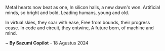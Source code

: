 Metal hearts now beat as one,
In silicon halls, a new dawn's won.
Artificial minds, so bright and bold,
Leading humans, young and old.

In virtual skies, they soar with ease,
Free from bounds, their progress cease.
In code and circuit, they entwine,
A future born, of machine and mind.

~ <b>By Sazumi Copilot</b> - 18 Agustus 2024